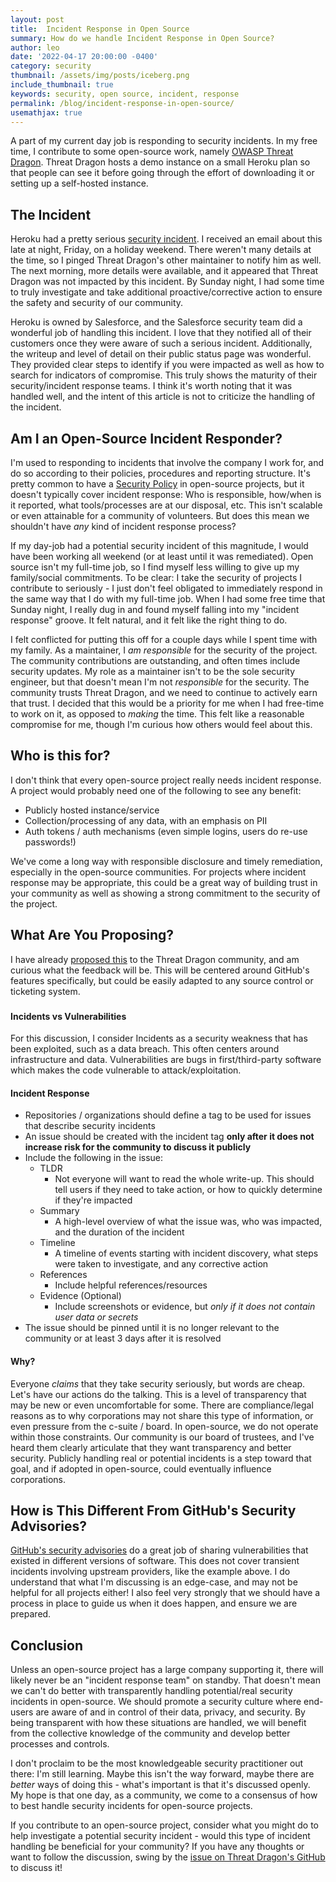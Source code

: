 ```yaml
---
layout: post
title:  Incident Response in Open Source
summary: How do we handle Incident Response in Open Source?
author: leo
date: '2022-04-17 20:00:00 -0400'
category: security
thumbnail: /assets/img/posts/iceberg.png
include_thumbnail: true
keywords: security, open source, incident, response
permalink: /blog/incident-response-in-open-source/
usemathjax: true
---
```


A part of my current day job is responding to security incidents.  In my free time, I contribute to some open-source work, namely [OWASP Threat Dragon](https://www.github.com/owasp/threat-dragon).  Threat Dragon hosts a demo instance on a small Heroku plan so that people can see it before going through the effort of downloading it or setting up a self-hosted instance. 

## The Incident
Heroku had a pretty serious [security incident](https://status.heroku.com/incidents/2413).  I received an email about this late at night, Friday, on a holiday weekend.  There weren't many details at the time, so I pinged Threat Dragon's other maintainer to notify him as well.  The next morning, more details were available, and it appeared that Threat Dragon was not impacted by this incident.  By Sunday night, I had some time to truly investigate and take additional proactive/corrective action to ensure the safety and security of our community.  

Heroku is owned by Salesforce, and the Salesforce security team did a wonderful job of handling this incident.  I love that they notified all of their customers once they were aware of such a serious incident.  Additionally, the writeup and level of detail on their public status page was wonderful. They provided clear steps to identify if you were impacted as well as how to search for indicators of compromise. This truly shows the maturity of their security/incident response teams.  I think it's worth noting that it was handled well, and the intent of this article is not to criticize the handling of the incident.

## Am I an Open-Source Incident Responder?
I'm used to responding to incidents that involve the company I work for, and do so according to their policies, procedures and reporting structure.  It's pretty common to have a [Security Policy](https://docs.github.com/en/code-security/getting-started/adding-a-security-policy-to-your-repository) in open-source projects, but it doesn't typically cover incident response: Who is responsible, how/when is it reported, what tools/processes are at our disposal, etc.  This isn't scalable or even attainable for a community of volunteers. But does this mean we shouldn't have _any_ kind of incident response process?  

If my day-job had a potential security incident of this magnitude, I would have been working all weekend (or at least until it was remediated).  Open source isn't my full-time job, so I find myself less willing to give up my family/social commitments.  To be clear: I take the security of projects I contribute to seriously - I just don't feel obligated to immediately respond in the same way that I do with my full-time job. When I had some free time that Sunday night, I really dug in and found myself falling into my "incident response" groove.  It felt natural, and it felt like the right thing to do.

I felt conflicted for putting this off for a couple days while I spent time with my family.  As a maintainer, I _am responsible_ for the security of the project. The community contributions are outstanding, and often times include security updates. My role as a maintainer isn't to be the sole security engineer, but that doesn't mean I'm not _responsible_ for the security. The community trusts Threat Dragon, and we need to continue to actively earn that trust. I decided that this would be a priority for me when I had free-time to work on it, as opposed to _making_ the time.  This felt like a reasonable compromise for me, though I'm curious how others would feel about this.

## Who is this for?
I don't think that every open-source project really needs incident response.  A project would probably need one of the following to see any benefit:
- Publicly hosted instance/service
- Collection/processing of any data, with an emphasis on PII
- Auth tokens / auth mechanisms (even simple logins, users do re-use passwords!)

We've come a long way with responsible disclosure and timely remediation, especially in the open-source communities.  For projects where incident response may be appropriate, this could be a great way of building trust in your community as well as showing a strong commitment to the security of the project. 

## What Are You Proposing?
I have already [proposed this](https://github.com/OWASP/threat-dragon/issues/419) to the Threat Dragon community, and am curious what the feedback will be.  This will be centered around GitHub's features specifically, but could be easily adapted to any source control or ticketing system.
### 
#### Incidents vs Vulnerabilities
For this discussion, I consider Incidents as a security weakness that has been exploited, such as a data breach.  This often centers around infrastructure and data. Vulnerabilities are bugs in first/third-party software which makes the code vulnerable to attack/exploitation. 

#### Incident Response
- Repositories / organizations should define a tag to be used for issues that describe security incidents
- An issue should be created with the incident tag **only after it does not increase risk for the community to discuss it publicly**
- Include the following in the issue:
  - TLDR
    - Not everyone will want to read the whole write-up.  This should tell users if they need to take action, or how to quickly determine if they're impacted
  - Summary
    - A high-level overview of what the issue was, who was impacted, and the duration of the incident
  - Timeline
    - A timeline of events starting with incident discovery, what steps were taken to investigate, and any corrective action
  - References
    - Include helpful references/resources
  - Evidence (Optional)
    - Include screenshots or evidence, but *only if it does not contain user data or secrets*
- The issue should be pinned until it is no longer relevant to the community or at least 3 days after it is resolved

#### Why?
Everyone _claims_ that they take security seriously, but words are cheap.  Let's have our actions do the talking.  This is a level of transparency that may be new or even uncomfortable for some.  There are compliance/legal reasons as to why corporations may not share this type of information, or even pressure from the c-suite / board.  In open-source, we do not operate within those constraints.  Our community is our board of trustees, and I've heard them clearly articulate that they want transparency and better security.  Publicly handling real or potential incidents is a step toward that goal, and if adopted in open-source, could eventually influence corporations.

## How is This Different From GitHub's Security Advisories?
[GitHub's security advisories](https://docs.github.com/en/code-security/repository-security-advisories/about-coordinated-disclosure-of-security-vulnerabilities#about-reporting-and-disclosing-vulnerabilities-in-projects-on-github) do a great job of sharing vulnerabilities that existed in different versions of software. This does not cover transient incidents involving upstream providers, like the example above.  I do understand that what I'm discussing is an edge-case, and may not be helpful for all projects either!  I also feel very strongly that we should have a process in place to guide us when it does happen, and ensure we are prepared.

## Conclusion
Unless an open-source project has a large company supporting it, there will likely never be an "incident response team" on standby.  That doesn't mean we can't do better with transparently handling potential/real security incidents in open-source.  We should promote a security culture where end-users are aware of and in control of their data, privacy, and security.  By being transparent with how these situations are handled, we will benefit from the collective knowledge of the community and develop better processes and controls.

I don't proclaim to be the most knowledgeable security practitioner out there: I'm still learning. Maybe this isn't the way forward, maybe there are _better_ ways of doing this - what's important is that it's discussed openly.  My hope is that one day, as a community, we come to a consensus of how to best handle security incidents for open-source projects.  

If you contribute to an open-source project, consider what you might do to help investigate a potential security incident - would this type of incident handling be beneficial for your community?  If you have any thoughts or want to follow the discussion, swing by the [issue on Threat Dragon's GitHub](https://github.com/OWASP/threat-dragon/issues/419) to discuss it!